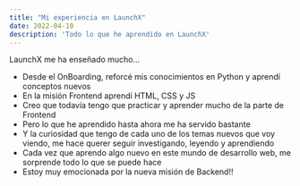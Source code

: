 ```yaml
---
title: "Mi experiencia en LaunchX"
date: 2022-04-10
description: 'Todo lo que he aprendido en LaunchX'
---
```


LaunchX me ha enseñado mucho...
- Desde el OnBoarding, reforcé mis conocimientos en Python y aprendí conceptos nuevos 
- En la misión Frontend aprendí HTML, CSS y JS
- Creo que todavía tengo que practicar y aprender mucho de la parte de Frontend 
- Pero lo que he aprendido hasta ahora me ha servido bastante 
- Y la curiosidad que tengo de cada uno de los temas nuevos que voy viendo, me hace querer seguir investigando, leyendo y aprendiendo
- Cada vez que aprendo algo nuevo en este mundo de desarrollo web, me sorprende todo lo que se puede hace
- Estoy muy emocionada por la nueva misión de Backend!!
